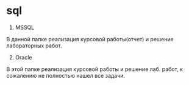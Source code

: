 # sql

1) MSSQL

 В данной папке реализация курсовой работы(отчет) и решение лабораторных работ.  

2) Oracle

В этой папке реализация курсовой работы и решение лаб. работ, к сожалению не полностью нашел все задачи.